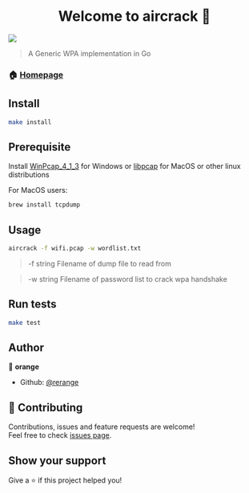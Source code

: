 <h1 align="center">Welcome to aircrack 👋</h1>
<p>
  <img src="https://img.shields.io/badge/version-0.1-blue.svg?cacheSeconds=2592000" />
</p>

> A Generic WPA implementation in Go

### 🏠 [Homepage](https://github.com/rerange/aircrack)

## Install

```sh
make install
```

## Prerequisite

Install [WinPcap_4_1_3](https://www.winpcap.org/install/default.htm) for Windows or [libpcap](https://formulae.brew.sh/formula/libpcap) for MacOS or other linux distributions

For MacOS users:

```sh
brew install tcpdump
```


## Usage

```bash
aircrack -f wifi.pcap -w wordlist.txt
```

>-f string  Filename of dump file to read from

>-w string Filename of password list to crack wpa handshake

## Run tests

```sh
make test
```

## Author

👤 **orange**

* Github: [@rerange](https://github.com/rerange)

## 🤝 Contributing

Contributions, issues and feature requests are welcome!<br />Feel free to check [issues page](https://github.com/rerange/aircrack/issues).

## Show your support

Give a ⭐️ if this project helped you!
